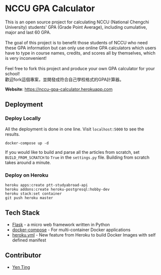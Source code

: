 # NCCU GPA Calculator
This is an open source project for calculating NCCU (National Chengchi University) students' GPA (Grade Point Average), including cumulative, major and last 60 GPA.<br>
<br>
The goal of this project is to benefit those students of NCCU who need these GPA information but can only use online GPA calculators which users have to type in 
course names, credits, and scores all by themselves, which is very inconvenient!<br>
<br>
Feel free to fork this project and produce your own GPA calculator for your school!<br>
歡迎fork這個專案，並開發成符合自己學校格式的GPA計算器。

**Website**: https://nccu-gpa-calculator.herokuapp.com

## Deployment

### Deploy Locally

All the deployment is done in one line. Visit `localhost:5000` to see the results.

```
docker-compose up -d
```

If you would like to build and parse all the articles from scratch, set `BUILD_FROM_SCRATCH` to `True` in the `settings.py` file. Building from scratch takes around a minute.


### Deploy on Heroku
```
heroku apps:create ptt-studyabroad-api
heroku addons:create heroku-postgresql:hobby-dev
heroku stack:set container
git push heroku master 
```

## Tech Stack

* [Flask](https://flask.palletsprojects.com/en/1.1.x/) - a micro web framework written in Python
* [docker-compose](https://docs.docker.com/compose/) - For multi-container Docker applications
* [heroku.yml](https://devcenter.heroku.com/articles/build-docker-images-heroku-yml) - New feature from Heroku to build Docker Images with self defined manifest

## Contributor
* [Yen Ting](https://github.com/yentim0519)

